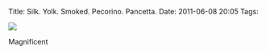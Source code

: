 Title: Silk. Yolk. Smoked. Pecorino. Pancetta.
Date: 2011-06-08 20:05
Tags: 

![](/images/P1030275.jpg)
 
 
Magnificent
